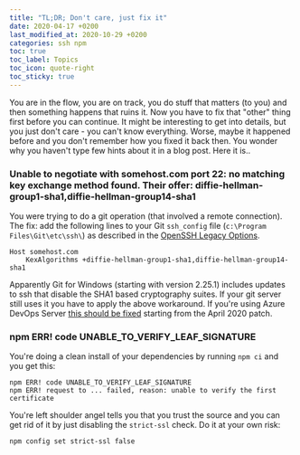 ```yaml
---
title: "TL;DR; Don't care, just fix it"
date: 2020-04-17 +0200
last_modified_at: 2020-10-29 +0200
categories: ssh npm
toc: true
toc_label: Topics
toc_icon: quote-right
toc_sticky: true
---
```


You are in the flow, you are on track, you do stuff that matters (to you) and then something happens that ruins it. Now you have to fix that "other" thing first before you can continue. It might be interesting to get into details, but you just don't care - you can't know everything. Worse, maybe it happened before and you don't remember how you fixed it back then. You wonder why you haven't type few hints about it in a blog post. Here it is..

### Unable to negotiate with somehost.com port 22: no matching key exchange method found. Their offer: diffie-hellman-group1-sha1,diffie-hellman-group14-sha1

You were trying to do a git operation (that involved a remote connection). The fix: add the following lines to your Git `ssh_config` file (`c:\Program Files\Git\etc\ssh\`) as described in the [OpenSSH Legacy Options](https://www.openssh.com/legacy.html).
```
Host somehost.com
	KexAlgorithms +diffie-hellman-group1-sha1,diffie-hellman-group14-sha1
```

Apparently Git for Windows (starting with version 2.25.1) includes updates to ssh that disable the SHA1 based cryptography suites. If your git server still uses it you have to apply the above workaround. If you're using Azure DevOps Server [this should be fixed](https://developercommunity.visualstudio.com/content/problem/921226/git-ssh-access-offers-weak-algorithms.html) starting from the April 2020 patch.

### npm ERR! code UNABLE_TO_VERIFY_LEAF_SIGNATURE

You're doing a clean install of your dependencies by running `npm ci` and you get this: 
```
npm ERR! code UNABLE_TO_VERIFY_LEAF_SIGNATURE
npm ERR! request to ... failed, reason: unable to verify the first certificate
```

You're left shoulder angel tells you that you trust the source and you can get rid of it by just disabling the `strict-ssl` check. Do it at your own risk:
```
npm config set strict-ssl false
```
